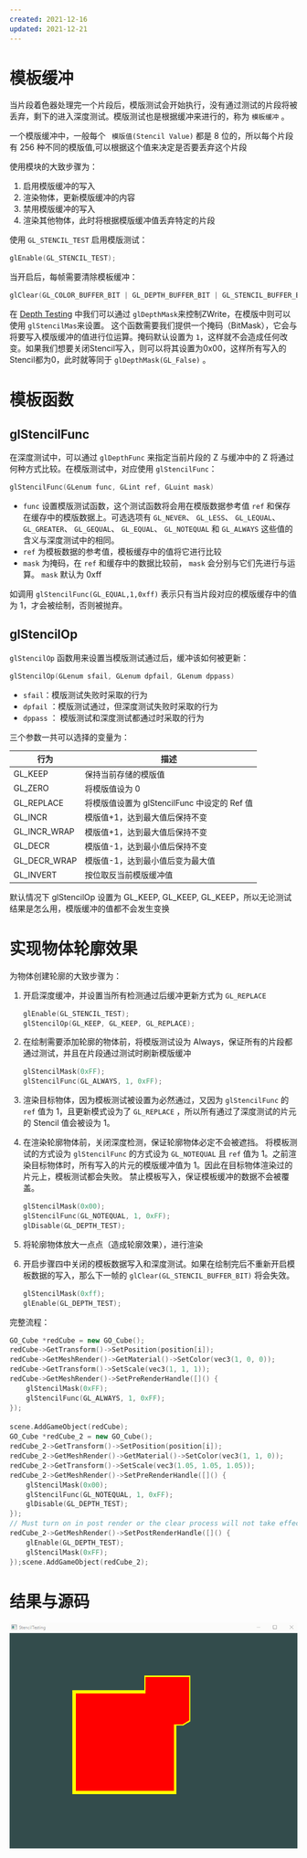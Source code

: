 ```yaml
---
created: 2021-12-16
updated: 2021-12-21
---
```

# 模板缓冲

当片段着色器处理完一个片段后，模版测试会开始执行，没有通过测试的片段将被丢弃，剩下的进入深度测试。模版测试也是根据缓冲来进行的，称为 ` 模板缓冲 ` 。

一个模版缓冲中，一般每个 ` 模版值(Stencil Value)` 都是 8 位的，所以每个片段有 256 种不同的模版值,可以根据这个值来决定是否要丢弃这个片段

使用模块的大致步骤为：

1.  启用模版缓冲的写入
2.  渲染物体，更新模版缓冲的内容
3.  禁用模版缓冲的写入
4.  渲染其他物体，此时将根据模版缓冲值丢弃特定的片段

使用 `GL_STENCIL_TEST` 启用模版测试：

```cpp
glEnable(GL_STENCIL_TEST);
```

当开启后，每帧需要清除模板缓冲：

```cpp
glClear(GL_COLOR_BUFFER_BIT | GL_DEPTH_BUFFER_BIT | GL_STENCIL_BUFFER_BIT);
```

在 [Depth Testing](Learn%20OpenGL%20-%20Ch%2015%20Depth%20Testing.md) 中我们可以通过 `glDepthMask`来控制ZWrite，在模版中则可以使用 `glStencilMas`来设置。 这个函数需要我们提供一个掩码（BitMask），它会与将要写入模版缓冲的值进行位运算。掩码默认设置为 `1`，这样就不会造成任何改变。如果我们想要关闭Stencil写入，则可以将其设置为0x00，这样所有写入的Stencil都为0，此时就等同于 `glDepthMask(GL_False)` 。

# 模板函数

## glStencilFunc

在深度测试中，可以通过 `glDepthFunc` 来指定当前片段的 Z 与缓冲中的 Z 将通过何种方式比较。在模版测试中，对应使用 `glStencilFunc`：

```cpp
glStencilFunc(GLenum func, GLint ref, GLuint mask)
```

- `func` 设置模版测试函数，这个测试函数将会用在模版数据参考值 `ref` 和保存在缓存中的模版数据上。可选选项有 `GL_NEVER`、 `GL_LESS`、 `GL_LEQUAL`、 `GL_GREATER`、 `GL_GEQUAL`、 `GL_EQUAL`、 `GL_NOTEQUAL` 和 `GL_ALWAYS` 这些值的含义与深度测试中的相同。
- `ref` 为模板数据的参考值，模板缓存中的值将它进行比较
- `mask` 为掩码，在 `ref` 和缓存中的数据比较前， `mask` 会分别与它们先进行与运算。 `mask` 默认为 0xff

如调用 `glStencilFunc(GL_EQUAL,1,0xff)` 表示只有当片段对应的模版缓存中的值为 1，才会被绘制，否则被抛弃。

## glStencilOp

`glStencilOp` 函数用来设置当模版测试通过后，缓冲该如何被更新：

```cpp
glStencilOp(GLenum sfail, GLenum dpfail, GLenum dppass)
```

- `sfail`：模版测试失败时采取的行为
- `dpfail` ：模版测试通过，但深度测试失败时采取的行为
- `dppass` ： 模版测试和深度测试都通过时采取的行为

三个参数一共可以选择的变量为：

| 行为         | 描述                                         |
| ------------ | -------------------------------------------- |
| GL_KEEP      | 保持当前存储的模版值                         |
| GL_ZERO      | 将模版值设为 0                               |
| GL_REPLACE   | 将模版值设置为 glStencilFunc 中设定的 Ref 值 |
| GL_INCR      | 模版值+1，达到最大值后保持不变               |
| GL_INCR_WRAP | 模版值+1，达到最大值后保持不变               |
| GL_DECR      | 模版值-1，达到最小值后保持不变               |
| GL_DECR_WRAP | 模版值-1，达到最小值后变为最大值             |
| GL_INVERT    | 按位取反当前模版缓冲值                       |

默认情况下 glStencilOp 设置为 GL_KEEP, GL_KEEP, GL_KEEP，所以无论测试结果是怎么用，模版缓冲的值都不会发生变换

# 实现物体轮廓效果

为物体创建轮廓的大致步骤为：

1.  开启深度缓冲，并设置当所有检测通过后缓冲更新方式为 `GL_REPLACE`

    ```cpp
    glEnable(GL_STENCIL_TEST);
    glStencilOp(GL_KEEP, GL_KEEP, GL_REPLACE);
    ```

2.  在绘制需要添加轮廓的物体前，将模版测试设为 Always，保证所有的片段都通过测试，并且在片段通过测试时刷新模版缓冲

    ```cpp
    glStencilMask(0xFF);
    glStencilFunc(GL_ALWAYS, 1, 0xFF);
    ```

3.  渲染目标物体，因为模板测试被设置为必然通过，又因为 `glStencilFunc` 的 `ref` 值为 1，且更新模式设为了 `GL_REPLACE` ，所以所有通过了深度测试的片元的 Stencil 值会被设为 1。

4.  在渲染轮廓物体前，关闭深度检测，保证轮廓物体必定不会被遮挡。 将模板测试的方式设为 `glStencilFunc` 的方式设为 `GL_NOTEQUAL` 且 `ref` 值为 1。之前渲染目标物体时，所有写入的片元的模版缓冲值为 1。因此在目标物体渲染过的片元上，模板测试都会失败。 禁止模板写入，保证模板缓冲的数据不会被覆盖。

    ```cpp
    glStencilMask(0x00);
    glStencilFunc(GL_NOTEQUAL, 1, 0xFF);
    glDisable(GL_DEPTH_TEST);
    ```

5.  将轮廓物体放大一点点（造成轮廓效果），进行渲染

6.  开启步骤四中关闭的模板数据写入和深度测试。如果在绘制完后不重新开启模板数据的写入，那么下一帧的 `glClear(GL_STENCIL_BUFFER_BIT)` 将会失效。

    ```cpp
    glStencilMask(0xff);
    glEnable(GL_DEPTH_TEST);
    ```

完整流程：

```cpp
GO_Cube *redCube = new GO_Cube();
redCube->GetTransform()->SetPosition(position[i]);
redCube->GetMeshRender()->GetMaterial()->SetColor(vec3(1, 0, 0));
redCube->GetTransform()->SetScale(vec3(1, 1, 1));
redCube->GetMeshRender()->SetPreRenderHandle([]() {
    glStencilMask(0xFF);
    glStencilFunc(GL_ALWAYS, 1, 0xFF);
});

scene.AddGameObject(redCube);
GO_Cube *redCube_2 = new GO_Cube();
redCube_2->GetTransform()->SetPosition(position[i]);
redCube_2->GetMeshRender()->GetMaterial()->SetColor(vec3(1, 1, 0));
redCube_2->GetTransform()->SetScale(vec3(1.05, 1.05, 1.05));
redCube_2->GetMeshRender()->SetPreRenderHandle([]() {
    glStencilMask(0x00);
    glStencilFunc(GL_NOTEQUAL, 1, 0xFF);
    glDisable(GL_DEPTH_TEST);
});
// Must turn on in post render or the clear process will not take effect
redCube_2->GetMeshRender()->SetPostRenderHandle([]() {
    glEnable(GL_DEPTH_TEST);
    glStencilMask(0xFF);
});scene.AddGameObject(redCube_2);
```

# 结果与源码
![|500](assets/Learn%20OpenGL%20-%20Ch%2016%20%20Stencil%20Testing/Stencil.gif)